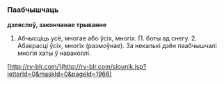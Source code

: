 ### Паабчышчаць
**дзеяслоў, закончанае трыванне**

1. Абчысціць усё, многае або ўсіх, многіх. П. боты ад снегу. 2. Абакрасці ўсіх, многіх (размоўнае). За некалькі дзён паабчышчалі многія хаты ў наваколлі.

<a rel="author">[http://rv-blr.com/](http://rv-blr.com/slounik.jsp?letterId=0&maskId=0&pageId=1966)</a>
